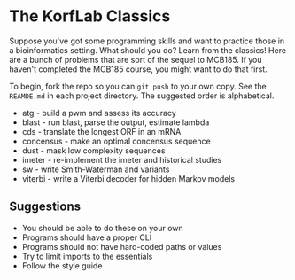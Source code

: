 The KorfLab Classics
====================

Suppose you've got some programming skills and want to practice those in a
bioinformatics setting. What should you do? Learn from the classics! Here are a
bunch of problems that are sort of the sequel to MCB185. If you haven't
completed the MCB185 course, you might want to do that first.

To begin, fork the repo so you can `git push` to your own copy. See the
`REAMDE.md` in each project directory. The suggested order is alphabetical.


- atg - build a pwm and assess its accuracy
- blast - run blast, parse the output, estimate lambda
- cds - translate the longest ORF in an mRNA
- concensus - make an optimal concensus sequence
- dust - mask low complexity sequences
- imeter - re-implement the imeter and historical studies
- sw - write Smith-Waterman and variants
- viterbi - write a Viterbi decoder for hidden Markov models

## Suggestions ##

- You should be able to do these on your own
- Programs should have a proper CLI
- Programs should not have hard-coded paths or values
- Try to limit imports to the essentials
- Follow the style guide
